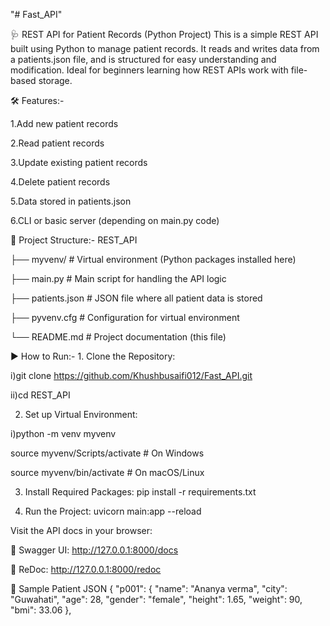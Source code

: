"# Fast_API" 

🩺 REST API for Patient Records (Python Project)
This is a simple REST API built using Python to manage patient records. It reads and writes data from a patients.json file, and is structured for easy understanding and modification. Ideal for beginners learning how REST APIs work with file-based storage.

🛠 Features:-

1.Add new patient records

2.Read patient records

3.Update existing patient records

4.Delete patient records

5.Data stored in patients.json

6.CLI or basic server (depending on main.py code)

📁 Project Structure:-
REST_API

├── myvenv/               # Virtual environment (Python packages installed here)


├── main.py               # Main script for handling the API logic


├── patients.json         # JSON file where all patient data is stored


├── pyvenv.cfg            # Configuration for virtual environment


└── README.md             # Project documentation (this file)

▶️ How to Run:- 1. Clone the Repository:

 i)git clone https://github.com/Khushbusaifi012/Fast_API.git
 
 ii)cd REST_API

2. Set up Virtual Environment:

 i)python -m venv myvenv

source myvenv/Scripts/activate   # On Windows

source myvenv/bin/activate       # On macOS/Linux

3. Install Required Packages: pip install -r requirements.txt

4. Run the Project: uvicorn main:app --reload

Visit the API docs in your browser:

📄 Swagger UI: http://127.0.0.1:8000/docs

📄 ReDoc: http://127.0.0.1:8000/redoc

🧪 Sample Patient JSON
{
  "p001": {
    "name": "Ananya verma",
    "city": "Guwahati",
    "age": 28,
    "gender": "female",
    "height": 1.65,
    "weight": 90,
    "bmi": 33.06
  },
